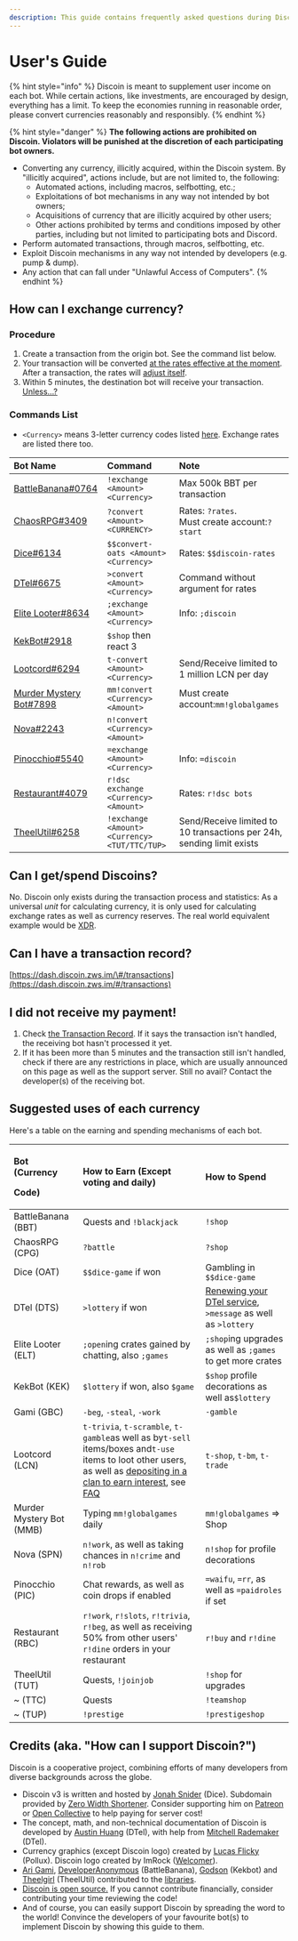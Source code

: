```yaml
---
description: This guide contains frequently asked questions during Discoin transactions.
---
```


# User's Guide

{% hint style="info" %}
Discoin is meant to supplement user income on each bot. While certain actions, like  investments, are encouraged by design, everything has a limit. To keep the economies running in reasonable order, please convert currencies reasonably and responsibly.
{% endhint %}

{% hint style="danger" %}
**The following actions are prohibited on Discoin. Violators will be punished at the discretion of each participating bot owners.**

* Converting any currency, illicitly acquired, within the Discoin system. By "illicitly acquired", actions include, but are not limited to, the following:
  * Automated actions, including macros, selfbotting, etc.;
  * Exploitations of bot mechanisms in any way not intended by bot owners;
  * Acquisitions of currency that are illicitly acquired by other users;
  * Other actions prohibited by terms and conditions imposed by other parties, including but not limited to participating bots and Discord.
* Perform automated transactions, through macros, selfbotting, etc.
* Exploit Discoin mechanisms in any way not intended by developers \(e.g. pump & dump\).
* Any action that can fall under "Unlawful Access of Computers".
{% endhint %}

## How can I exchange currency?

### Procedure

1. Create a transaction from the origin bot. See the command list below.
2. Your transaction will be converted [at the rates effective at the moment](https://dash.discoin.zws.im/#/currencies). After a transaction, the rates will [adjust itself](reserve.md).
3. Within 5 minutes, the destination bot will receive your transaction. [Unless...?](users-guide.md#i-did-not-receive-my-payment)

### Commands List

* `<Currency>` means 3-letter currency codes listed [here](https://dash.discoin.zws.im/#/currencies). Exchange rates are listed there too.

<table>
  <thead>
    <tr>
      <th style="text-align:left">Bot Name</th>
      <th style="text-align:left">Command</th>
      <th style="text-align:left">Note</th>
    </tr>
  </thead>
  <tbody>
    <tr>
      <td style="text-align:left"><a href="https://battlebanana.xyz">BattleBanana#0764</a>
      </td>
      <td style="text-align:left"><code>!exchange &lt;Amount&gt; &lt;Currency&gt;</code>
      </td>
      <td style="text-align:left">Max 500k BBT per transaction</td>
    </tr>
    <tr>
      <td style="text-align:left"><a href="https://top.gg/bot/603974948335124491">ChaosRPG#3409</a>
      </td>
      <td style="text-align:left"><code>?convert &lt;Amount&gt; &lt;CURRENCY&gt;</code>
      </td>
      <td style="text-align:left">Rates: <code>?rates</code>.
        <br />Must create account:<code>?start</code>
      </td>
    </tr>
    <tr>
      <td style="text-align:left"><a href="https://dice.js.org">Dice#6134</a>
      </td>
      <td style="text-align:left"><code>$$convert-oats &lt;Amount&gt; &lt;Currency&gt;</code>
      </td>
      <td style="text-align:left">Rates: <code>$$discoin-rates</code>
      </td>
    </tr>
    <tr>
      <td style="text-align:left"><a href="https://dtel.austinhuang.me">DTel#6675</a>
      </td>
      <td style="text-align:left"><code>&gt;convert &lt;Amount&gt; &lt;Currency&gt;</code>
      </td>
      <td style="text-align:left">Command without argument for rates</td>
    </tr>
    <tr>
      <td style="text-align:left"><a href="http://sjustein.com/html/elitelooter.html">Elite Looter#8634</a>
      </td>
      <td style="text-align:left"><code>;exchange &lt;Amount&gt; &lt;Currency&gt;</code>
      </td>
      <td style="text-align:left">Info: <code>;discoin</code>
      </td>
    </tr>
    <tr>
      <td style="text-align:left"><a href="https://discordbots.org/bot/213151748855037953">KekBot#2918</a>
      </td>
      <td style="text-align:left"><code>$shop</code> then react 3</td>
      <td style="text-align:left"></td>
    </tr>
    <tr>
      <td style="text-align:left"><a href="https://lootcord.com">Lootcord#6294</a>
      </td>
      <td style="text-align:left"><code>t-convert &lt;Amount&gt; &lt;Currency&gt;</code>
      </td>
      <td style="text-align:left">Send/Receive limited to 1 million LCN per day</td>
    </tr>
    <tr>
      <td style="text-align:left"><a href="https://top.gg/bot/319204121393496064">Murder Mystery Bot#7898</a>
      </td>
      <td style="text-align:left"><code>mm!convert &lt;Currency&gt; &lt;Amount&gt;</code>
      </td>
      <td style="text-align:left">Must create account:<code>mm!globalgames</code>
      </td>
    </tr>
    <tr>
      <td style="text-align:left"><a href="https://top.gg/bot/460952742672990217">Nova#2243</a>
      </td>
      <td style="text-align:left"><code>n!convert &lt;Currency&gt; &lt;Amount&gt;</code>
      </td>
      <td style="text-align:left"></td>
    </tr>
    <tr>
      <td style="text-align:left"><a href="https://pinocchiobot.xyz/">Pinocchio#5540</a>
      </td>
      <td style="text-align:left"><code>=exchange &lt;Amount&gt; &lt;Currency&gt;</code>
      </td>
      <td style="text-align:left">Info: <code>=discoin</code>
      </td>
    </tr>
    <tr>
      <td style="text-align:left"><a href="https://top.gg/bot/648065060559781889">Restaurant#4079</a>
      </td>
      <td style="text-align:left"><code>r!dsc exchange &lt;Currency&gt; &lt;Amount&gt;</code>
      </td>
      <td style="text-align:left">Rates: <code>r!dsc bots</code>
      </td>
    </tr>
    <tr>
      <td style="text-align:left"><a href="https://dueutil.org">TheelUtil#6258</a>
      </td>
      <td style="text-align:left"><code>!exchange &lt;Amount&gt; &lt;Currency&gt; &lt;TUT/TTC/TUP&gt;</code>
      </td>
      <td style="text-align:left">Send/Receive limited to 10 transactions per 24h, sending limit exists</td>
    </tr>
  </tbody>
</table>

## Can I get/spend Discoins?

No. Discoin only exists during the transaction process and statistics: As a universal _unit_ for calculating currency, it is only used for calculating exchange rates as well as currency reserves. The real world equivalent example would be [XDR](https://en.wikipedia.org/wiki/Special_drawing_rights).

## Can I have a transaction record?

[https://dash.discoin.zws.im/\#/transactions](https://dash.discoin.zws.im/#/transactions)

## I did not receive my payment!

1. Check [the Transaction Record](https://dash.discoin.zws.im/). If it says the transaction isn't handled, the receiving bot hasn't processed it yet.
2. If it has been more than 5 minutes and the transaction still isn't handled, check if there are any restrictions in place, which are usually announced on this page as well as the support server. Still no avail? Contact the developer\(s\) of the receiving bot.

## Suggested uses of each currency

Here's a table on the earning and spending mechanisms of each bot.

<table>
  <thead>
    <tr>
      <th style="text-align:left">
        <p>Bot (Currency</p>
        <p>Code)</p>
      </th>
      <th style="text-align:left">How to Earn (Except voting and daily)</th>
      <th style="text-align:left">How to Spend</th>
    </tr>
  </thead>
  <tbody>
    <tr>
      <td style="text-align:left">BattleBanana (BBT)</td>
      <td style="text-align:left">Quests and <code>!blackjack</code>
      </td>
      <td style="text-align:left"><code>!shop</code>
      </td>
    </tr>
    <tr>
      <td style="text-align:left">ChaosRPG (CPG)</td>
      <td style="text-align:left"><code>?battle</code>
      </td>
      <td style="text-align:left"><code>?shop</code>
      </td>
    </tr>
    <tr>
      <td style="text-align:left">Dice (OAT)</td>
      <td style="text-align:left"><code>$$dice-game</code> if won</td>
      <td style="text-align:left">Gambling in <code>$$dice-game</code>
      </td>
    </tr>
    <tr>
      <td style="text-align:left">DTel (DTS)</td>
      <td style="text-align:left"><code>&gt;lottery</code> if won</td>
      <td style="text-align:left"><a href="https://dtel.austinhuang.me/en/latest/Payment/">Renewing your DTel service</a>, <code>&gt;message</code> as
        well as <code>&gt;lottery</code>
      </td>
    </tr>
    <tr>
      <td style="text-align:left">Elite Looter (ELT)</td>
      <td style="text-align:left"><code>;open</code>ing crates gained by chatting, also <code>;games</code>
      </td>
      <td style="text-align:left"><code>;shop</code>ing upgrades as well as <code>;games</code> to get more
        crates</td>
    </tr>
    <tr>
      <td style="text-align:left">KekBot (KEK)</td>
      <td style="text-align:left"><code>$lottery</code> if won, also <code>$game</code>
      </td>
      <td style="text-align:left"><code>$shop</code> profile decorations as well as<code>$lottery</code>
      </td>
    </tr>
    <tr>
      <td style="text-align:left">Gami (GBC)</td>
      <td style="text-align:left"><code>-beg</code>, <code>-steal</code>, <code>-work</code>
      </td>
      <td style="text-align:left"><code>-gamble</code>
      </td>
    </tr>
    <tr>
      <td style="text-align:left">Lootcord (LCN)</td>
      <td style="text-align:left"><code>t-trivia</code>, <code>t-scramble</code>, <code>t-gamble</code>as
        well as by<code>t-sell</code> items/boxes and<code>t-use</code> items to
        loot other users, as well as <a href="https://github.com/blobfysh/Lootcord/wiki/Clans">depositing in a clan to earn interest</a>,
        see <a href="https://lootcord.com/faq">FAQ</a>
      </td>
      <td style="text-align:left"><code>t-shop</code>, <code>t-bm</code>, <code>t-trade</code>
      </td>
    </tr>
    <tr>
      <td style="text-align:left">Murder Mystery Bot (MMB)</td>
      <td style="text-align:left">Typing <code>mm!globalgames</code> daily</td>
      <td style="text-align:left"><code>mm!globalgames</code> =&gt; Shop</td>
    </tr>
    <tr>
      <td style="text-align:left">Nova (SPN)</td>
      <td style="text-align:left"><code>n!work</code>, as well as taking chances in <code>n!crime</code> and <code>n!rob</code>
      </td>
      <td style="text-align:left"><code>n!shop</code> for profile decorations</td>
    </tr>
    <tr>
      <td style="text-align:left">Pinocchio (PIC)</td>
      <td style="text-align:left">Chat rewards, as well as coin drops if enabled</td>
      <td style="text-align:left"><code>=waifu</code>, <code>=rr</code>, as well as <code>=paidroles</code> if
        set</td>
    </tr>
    <tr>
      <td style="text-align:left">Restaurant (RBC)</td>
      <td style="text-align:left"><code>r!work</code>, <code>r!slots</code>, <code>r!trivia</code>, <code>r!beg</code>,
        as well as receiving 50% from other users&apos; <code>r!dine</code> orders
        in your restaurant</td>
      <td style="text-align:left"><code>r!buy</code> and <code>r!dine</code>
      </td>
    </tr>
    <tr>
      <td style="text-align:left">TheelUtil (TUT)</td>
      <td style="text-align:left">Quests, <code>!joinjob</code>
      </td>
      <td style="text-align:left"><code>!shop</code> for upgrades</td>
    </tr>
    <tr>
      <td style="text-align:left">~ (TTC)</td>
      <td style="text-align:left">Quests</td>
      <td style="text-align:left"><code>!teamshop</code>
      </td>
    </tr>
    <tr>
      <td style="text-align:left">~ (TUP)</td>
      <td style="text-align:left"><code>!prestige</code>
      </td>
      <td style="text-align:left"><code>!prestigeshop</code>
      </td>
    </tr>
  </tbody>
</table>

## Credits \(aka. "How can I support Discoin?"\)

Discoin is a cooperative project, combining efforts of many developers from diverse backgrounds across the globe.

* Discoin v3 is written and hosted by [Jonah Snider](https://jonah.pw) \(Dice\). Subdomain provided by [Zero Width Shortener](https://zws.im). Consider supporting him on [Patreon](https://www.patreon.com/pizzafox) or [Open Collective](https://opencollective.com/zws) to help paying for server cost!
* The concept, math, and non-technical documentation of Discoin is developed by [Austin Huang](https://austinhuang.me) \(DTel\), with help from [Mitchell Rademaker](https://github.com/mitchell3514) \(DTel\).
* Currency graphics \(except Discoin logo\) created by [Lucas Flicky](http://lucasflicky.com/) \(Pollux\). Discoin logo created by ImRock \([Welcomer](https://welcomer.gg)\).
* [Ari Gami](https://github.com/dr-ari-gami), [DeveloperAnonymous](https://github.com/DeveloperAnonymous) \(BattleBanana\), [Godson](https://github.com/Godson777) \(Kekbot\) and [Theelgirl](https://github.com/Theelgirl) \(TheelUtil\) contributed to the [libraries](developers/guide.md#libraries).
* [Discoin is open source.](https://github.com/discoin/api-v3) If you cannot contribute financially, consider contributing your time reviewing the code!
* And of course, you can easily support Discoin by spreading the word to the world! Convince the developers of your favourite bot\(s\) to implement Discoin by showing this guide to them.

